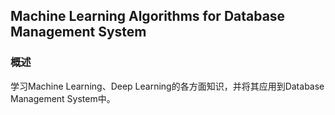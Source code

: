 ##  Machine Learning Algorithms for Database Management System

### **概述**

学习Machine Learning、Deep Learning的各方面知识，并将其应用到Database Management System中。
